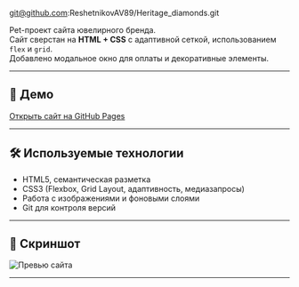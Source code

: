 
git@github.com:ReshetnikovAV89/Heritage_diamonds.git



Pet-проект сайта ювелирного бренда.  
Сайт сверстан на **HTML + CSS** с адаптивной сеткой, использованием `flex` и `grid`.  
Добавлено модальное окно для оплаты и декоративные элементы.

---

## 🚀 Демо
[Открыть сайт на GitHub Pages](https://reshetnikovav89.github.io/Heritage_diamonds/)

---

## 🛠 Используемые технологии
- HTML5, семантическая разметка  
- CSS3 (Flexbox, Grid Layout, адаптивность, медиазапросы)  
- Работа с изображениями и фоновыми слоями  
- Git для контроля версий  

---

## 📸 Скриншот
![Превью сайта](images/preview.png)

---
